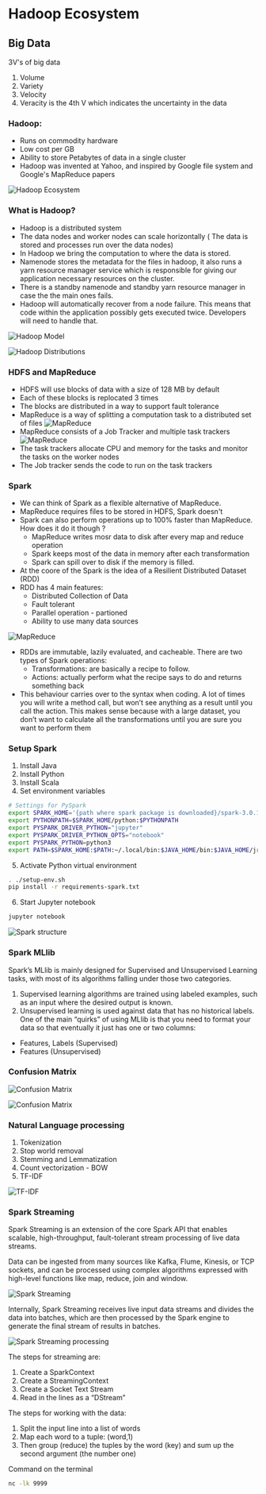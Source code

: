 # Hadoop Ecosystem

<!-- [[_TOC_]] -->

## Big Data
3V's of big data
1. Volume
2. Variety
3. Velocity
4. Veracity is the 4th V which indicates the uncertainty in the data

### Hadoop:
- Runs on commodity hardware
- Low cost per GB
- Ability to store Petabytes of data in a single cluster
- Hadoop was invented at Yahoo, and inspired by Google file system and Google's MapReduce papers

![Hadoop Ecosystem](https://github.com/prashantfb65/spark-project/blob/master/images/hdp_eco.png?raw=true)

### What is Hadoop?
- Hadoop is a distributed system
- The data nodes and worker nodes can scale horizontally ( The data is stored and processes run over the data nodes)
- In Hadoop we bring the computation to where the data is stored.
- Namenode stores the metadata for the files in hadoop, it also runs a yarn resource manager service which is responsible for giving our application necessary resources on the cluster.
- There is a standby namenode and standby yarn resource manager in case the the main ones fails.
- Hadoop will automatically recover from a node failure. This means that code within the application possibly gets executed twice. Developers will need to handle that.

![Hadoop Model](https://github.com/prashantfb65/spark-project/blob/master/images/name_data_node.png?raw=true)

![Hadoop Distributions](https://github.com/prashantfb65/spark-project/blob/master/images/distributions.png?raw=true)

### HDFS and MapReduce
- HDFS will use blocks of data with a size of 128 MB by default
- Each of these blocks is replocated 3 times
- The blocks are distributed in a way to support fault tolerance
-  MapReduce is a way of splitting a computation task to a distributed set of files
![MapReduce](https://github.com/prashantfb65/spark-project/blob/master/images/name_node.png?raw=true)
- MapReduce consists of a Job Tracker and multiple task trackers
![MapReduce](https://github.com/prashantfb65/spark-project/blob/master/images/task_node.png?raw=true)
- The task trackers allocate CPU and memory for the tasks and monitor the tasks on the worker nodes
- The Job tracker sends the code to run on the task trackers

### Spark
- We can think of Spark as a flexible alternative of MapReduce. 
- MapReduce requires files to be stored in HDFS, Spark doesn't
- Spark can also perform operations up to 100% faster than MapReduce. How does it do it though ?
    - MapReduce writes mosr data to disk after every map and reduce operation
    - Spark keeps most of the data in memory after each transformation
    - Spark can spill over to disk if the memory is filled.
- At the coore of the Spark is the idea of a Resilient Distributed Dataset (RDD)
- RDD has 4 main features:
    - Distributed Collection of Data
    - Fault tolerant
    - Parallel operation - partioned 
    - Ability to use many data sources

![MapReduce](https://github.com/prashantfb65/spark-project/blob/master/images/spark_1.png?raw=true)

- RDDs are immutable, lazily evaluated, and cacheable. There are two types of Spark operations:
    - Transformations: are basically a recipe to follow.
    - Actions: actually perform what the recipe says to do and returns something back
- This behaviour carries over to the syntax when coding. A lot of times you will write a method call, but won’t see anything as a result until you call the action. This makes sense because with a large dataset, you don’t want to calculate all the transformations until you are sure you want to perform them

### Setup Spark
1. Install Java
2. Install Python
3. Install Scala
4. Set environment variables
```bash
# Settings for PySpark
export SPARK_HOME='{path where spark package is downloaded}/spark-3.0.1-bin-hadoop2.7'
export PYTHONPATH=$SPARK_HOME/python:$PYTHONPATH
export PYSPARK_DRIVER_PYTHON="jupyter"
export PYSPARK_DRIVER_PYTHON_OPTS="notebook"
export PYSPARK_PYTHON=python3
export PATH=$SPARK_HOME:$PATH:~/.local/bin:$JAVA_HOME/bin:$JAVA_HOME/jre/bin
```
5. Activate Python virtual environment
```bash
. ./setup-env.sh
pip install -r requirements-spark.txt
```
6. Start Jupyter notebook
```bash
jupyter notebook
```
![Spark structure](https://github.com/prashantfb65/spark-project/blob/master/images/spark_2.png?raw=true)

### Spark MLlib
Spark’s MLlib is mainly designed for Supervised and Unsupervised Learning tasks, with most of its algorithms falling under those two categories.
1. Supervised learning algorithms are trained using labeled examples, such as an input where the desired output is known.
2. Unsupervised learning is used against data that has no historical labels. 
One of the main “quirks” of using MLlib is that you need to format your data so that eventually  it just has one or two columns:
- Features, Labels (Supervised)
- Features (Unsupervised)

### Confusion Matrix

![Confusion Matrix](https://github.com/prashantfb65/spark-project/blob/master/images/cm_1.png?raw=true)

![Confusion Matrix](https://github.com/prashantfb65/spark-project/blob/master/images/cm_2.png?raw=true)

### Natural Language processing

1. Tokenization
2. Stop world removal
3. Stemming and Lemmatization
3. Count vectorization - BOW
4. TF-IDF

![TF-IDF](https://github.com/prashantfb65/spark-project/blob/master/images/tf-idf.png?raw=true)

### Spark Streaming
Spark Streaming is an extension of the core Spark API that enables scalable, high-throughput, fault-tolerant stream processing of live data streams. 

Data can be ingested from many sources like Kafka, Flume, Kinesis, or TCP sockets, and can be processed using complex algorithms expressed with high-level functions like map, reduce, join and window.

![Spark Streaming](https://github.com/prashantfb65/spark-project/blob/master/images/spark-streaming.png?raw=true)

Internally, Spark Streaming receives live input data streams and divides the data into batches, which are then processed by the Spark engine to generate the final stream of results in batches.

![Spark Streaming processing](https://github.com/prashantfb65/spark-project/blob/master/images/spark-streaming2.png?raw=true)

The steps for streaming are:
1. Create a SparkContext
2. Create a StreamingContext
3. Create a Socket Text Stream
4. Read in the lines as a “DStream”

The steps for working with the data:
1. Split the input line into a list of words
2. Map each word to a tuple: (word,1)
3. Then group (reduce)  the tuples by the word (key) and sum up the second argument (the number one)

Command on the terminal
```bash
nc -lk 9999
```